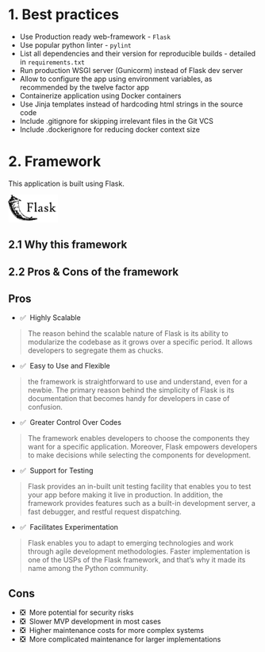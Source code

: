 # 1. Best practices
- Use Production ready web-framework - `Flask`
- Use popular python linter - `pylint`
- List all dependencies and their version for reproducible builds - detailed in `requirements.txt`
- Run production WSGI server (Gunicorm) instead of Flask dev server
- Allow to configure the app using environment variables, as recommended by the  twelve factor app
- Containerize application using Docker containers
- Use Jinja templates instead of hardcoding html strings in the source code
- Include .gitignore for skipping irrelevant files in the Git VCS
- Include .dockerignore for reducing docker context size

# 2. Framework
This application is built using Flask.

<img src="./images/flask-logo.png" width="100"/>

## 2.1 Why this framework
## 2.2 Pros & Cons of the framework
## Pros
- &#9989;&nbsp; Highly Scalable <br />
>The reason behind the scalable nature of Flask is its ability to modularize the codebase as it grows over a specific period. It allows developers to segregate them as chucks.

- &#9989;&nbsp; Easy to Use and Flexible
> the framework is straightforward to use and understand, even for a newbie. The primary reason behind the simplicity of Flask is its documentation that becomes handy for developers in case of confusion.

- &#9989;&nbsp; Greater Control Over Codes
>The framework enables developers to choose the components they want for a specific application. Moreover, Flask empowers developers to make decisions while selecting the components for development.

- &#9989;&nbsp; Support for Testing
>Flask provides an in-built unit testing facility that enables you to test your app before making it live in production. In addition, the framework provides features such as a built-in development server, a fast debugger, and restful request dispatching.

- &#9989;&nbsp; Facilitates Experimentation
>Flask enables you to adapt to emerging technologies and work through agile development methodologies. Faster implementation is one of the USPs of the Flask framework, and that’s why it made its name among the Python community.

## Cons 
- &#10062;&nbsp; More potential for security risks
- &#10062;&nbsp; Slower MVP development in most cases
- &#10062;&nbsp; Higher maintenance costs for more complex systems
- &#10062;&nbsp; More complicated maintenance for larger implementations